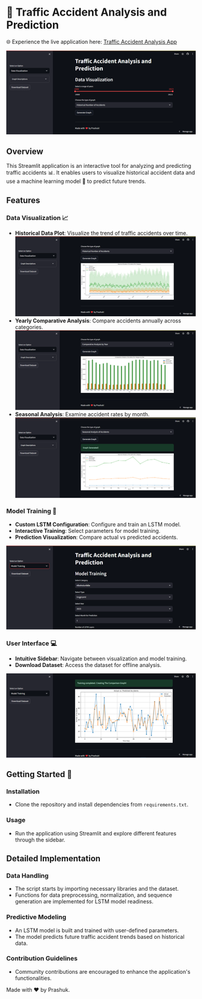 # 🚗 Traffic Accident Analysis and Prediction

🌐 Experience the live application here: [Traffic Accident Analysis App](https://accidentanalysis.streamlit.app/)

![Web App Overview](Images/acc1.png)

## Overview
This Streamlit application is an interactive tool for analyzing and predicting traffic accidents 📊. It enables users to visualize historical accident data and use a machine learning model 🧠 to predict future trends.

## Features

### Data Visualization 📈
- **Historical Data Plot**: Visualize the trend of traffic accidents over time.
![Historical Data Plot](Images/acc4.png)
- **Yearly Comparative Analysis**: Compare accidents annually across categories.
![Yearly Comparative Analysis](Images/acc5.png)
- **Seasonal Analysis**: Examine accident rates by month.
![Seasonal Analysi](Images/acc6.png)


### Model Training 🤖 
- **Custom LSTM Configuration**: Configure and train an LSTM model.
- **Interactive Training**: Select parameters for model training.
- **Prediction Visualization**: Compare actual vs predicted accidents.

![Modeling Overviwe](Images/acc2.png)

### User Interface 💻
- **Intuitive Sidebar**: Navigate between visualization and model training.
- **Download Dataset**: Access the dataset for offline analysis.

![Working of Model Section](Images/acc3.png)

## Getting Started 🚀
### Installation
- Clone the repository and install dependencies from `requirements.txt`.
### Usage
- Run the application using Streamlit and explore different features through the sidebar.

## Detailed Implementation
### Data Handling
- The script starts by importing necessary libraries and the dataset.
- Functions for data preprocessing, normalization, and sequence generation are implemented for LSTM model readiness.

### Predictive Modeling
- An LSTM model is built and trained with user-defined parameters.
- The model predicts future traffic accident trends based on historical data.

### Contribution Guidelines
- Community contributions are encouraged to enhance the application's functionalities.

Made with ❤️ by Prashuk.
